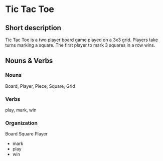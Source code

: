 # Tic Tac Toe

## Short description

Tic Tac Toe is a two player board game played on a 3x3 grid. Players take turns
marking a square. The first player to mark 3 squares in a row wins.

## Nouns & Verbs

### Nouns

Board, Player, Piece, Square, Grid

### Verbs

play, mark, win

### Organization

Board
Square
Player
  - mark
  - play
  - win
